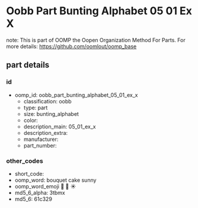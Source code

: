 # Oobb Part Bunting Alphabet 05 01 Ex X  

note: This is part of OOMP the Oopen Organization Method For Parts. For more details: https://github.com/oomlout/oomp_base

##  part details





### id
* oomp_id: oobb_part_bunting_alphabet_05_01_ex_x
  * classification: oobb
  * type: part
  * size: bunting_alphabet
  * color: 
  * description_main: 05_01_ex_x
  * description_extra: 
  * manufacturer: 
  * part_number: 

### other_codes
* short_code: 
* oomp_word: bouquet cake sunny
* oomp_word_emoji :bouquet: :cake: :sunny:
* md5_6_alpha: 3tbmx
* md5_6: 61c329